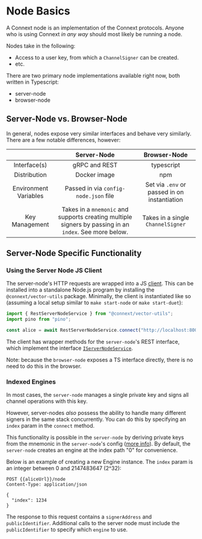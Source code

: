# Node Basics

A Connext node is an implementation of the Connext protocols. Anyone who is using Connext *in any way* should most likely be running a node.

Nodes take in the following:
- Access to a user key, from which a `ChannelSigner` can be created.
- etc.

There are two primary node implementations available right now, both written in Typescript:
- server-node
- browser-node

## Server-Node vs. Browser-Node

In general, nodes expose very similar interfaces and behave very similarly. There are a few notable differences, however:

|                       |                                               Server-Node                                              |                 Browser-Node                 |
|:---------------------:|:------------------------------------------------------------------------------------------------------:|:--------------------------------------------:|
|      Interface(s)     |                                              gRPC and REST                                             |                      typescript                      |
|      Distribution     |                                              Docker image                                              |                      npm                     |
| Environment Variables |                                  Passed in via `config-node.json` file                                 | Set via `.env` or passed in on instantiation |
|     Key Management    | Takes in a `mnemonic` and supports creating multiple signers by passing in an `index`. See more below. |       Takes in a single `ChannelSigner`      |

## Server-Node Specific Functionality

### Using the Server Node JS Client

The server-node's HTTP requests are wrapped into a JS [client](./modules/utils/src/serverNode.ts). This can be installed into a standalone Node.js program by installing the `@connext/vector-utils` package. Minimally, the client is instantiated like so (assuming a local setup similar to `make start-node` or `make start-duet`):

```ts
import { RestServerNodeService } from "@connext/vector-utils";
import pino from "pino";

const alice = await RestServerNodeService.connect("http://localhost:8001", { 1337: "http://localhost:8545" }, pino());
```

The client has wrapper methods for the `server-node`'s REST interface, which implement the interface [`IServerNodeService`](./modules/utils/src/serverNode.ts).

Note: because the `browser-node` exposes a TS interface directly, there is no need to do this in the browser.

### Indexed Engines

In most cases, the `server-node` manages a single private key and signs all channel operations with this key. 

However, server-nodes *also* possess the ability to handle many different signers in the same stack concurrently. You can do this by specifying an `index` param in the `connect` method.

This functionality is possible in the `server-node` by deriving private keys from the mnemonic in the `server-node`'s config ([more info](https://medium.com/@wolovim/ethereum-201-hd-wallets-11d0c93c87f7)). By default, the `server-node` creates an engine at the index path "0" for convenience.

Below is an example of creating a new Engine instance. The `index` param is an integer between 0 and 2147483647 (2^32):

```http
POST {{aliceUrl}}/node
Content-Type: application/json

{
  "index": 1234
}
```

The response to this request contains a `signerAddress` and `publicIdentifier`. Additional calls to the server node must include the `publicIdentifier` to specify which `engine` to use.

